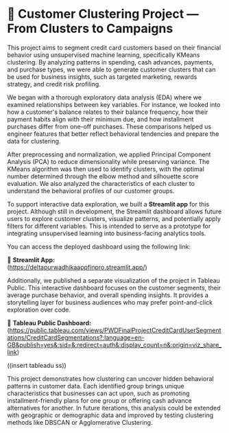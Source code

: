 # 🧠 Customer Clustering Project — From Clusters to Campaigns

This project aims to segment credit card customers based on their financial behavior using unsupervised machine learning, specifically KMeans clustering. By analyzing patterns in spending, cash advances, payments, and purchase types, we were able to generate customer clusters that can be used for business insights, such as targeted marketing, rewards strategy, and credit risk profiling.

We began with a thorough exploratory data analysis (EDA) where we examined relationships between key variables. For instance, we looked into how a customer's balance relates to their balance frequency, how their payment habits align with their minimum due, and how installment purchases differ from one-off purchases. These comparisons helped us engineer features that better reflect behavioral tendencies and prepare the data for clustering.

After preprocessing and normalization, we applied Principal Component Analysis (PCA) to reduce dimensionality while preserving variance. The KMeans algorithm was then used to identify clusters, with the optimal number determined through the elbow method and silhouette score evaluation. We also analyzed the characteristics of each cluster to understand the behavioral profiles of our customer groups.

To support interactive data exploration, we built a **Streamlit app** for this project. Although still in development, the Streamlit dashboard allows future users to explore customer clusters, visualize patterns, and potentially apply filters for different variables. This is intended to serve as a prototype for integrating unsupervised learning into business-facing analytics tools.

You can access the deployed dashboard using the following link:

🔗 **Streamlit App:**  
(https://deltapurwadhikaappfinpro.streamlit.app/)

Additionally, we published a separate visualization of the project in Tableau Public. This interactive dashboard focuses on the customer segments, their average purchase behavior, and overall spending insights. It provides a storytelling layer for business audiences who may prefer point-and-click exploration over code.

🔗 **Tableau Public Dashboard:**  
(https://public.tableau.com/views/PWDFinalProjectCreditCardUserSegmentations/CreditCardSegmentations?:language=en-GB&publish=yes&:sid=&:redirect=auth&:display_count=n&:origin=viz_share_link)

((insert tableadu ss))

This project demonstrates how clustering can uncover hidden behavioral patterns in customer data. Each identified group brings unique characteristics that businesses can act upon, such as promoting installment-friendly plans for one group or offering cash advance alternatives for another. In future iterations, this analysis could be extended with geographic or demographic data and improved by testing clustering methods like DBSCAN or Agglomerative Clustering.
